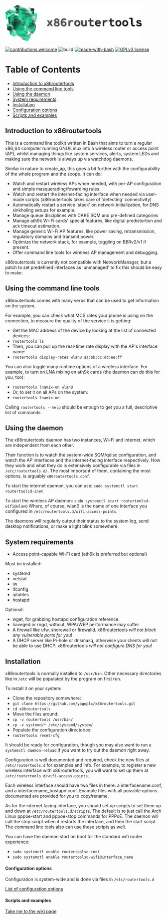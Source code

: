 ![new_banner](https://github.com/yagoplx/x86routertools/raw/main/brand/newbanner.png)  

[![contributions welcome](https://img.shields.io/badge/contributions-welcome-brightgreen.svg?style=flat)](https://github.com/yagoplx/x86routertools/issues)
![build](https://github.com/yagoplx/x86routertools/actions/workflows/postwork.yml/badge.svg)
[![made-with-bash](https://img.shields.io/badge/Made%20with-Bash-1f425f.svg)](https://www.gnu.org/software/bash/)
[![GPLv3 license](https://img.shields.io/badge/License-GPLv3-blue.svg)](http://perso.crans.org/besson/LICENSE.html)
# Table of Contents
* [Introduction to x86routertools](#whatis)
* [Using the command line tools](#cmdline)
* [Using the daemon](#daemon)
* [System requirements](#sysreq)
* [Installation](#install)
* [Configuration options](#cfgopt)
* [Scripts and examples](#scripts)
## <a name="whatis"></a>Introduction to x86routertools
This is a command line toolkit written in Bash that aims to turn a regular x86_64 computer running GNU/Linux into a wireless router or access point (AP), whilst managing things like system services, alerts, system LEDs and making sure the network is always up via watchdog daemons.

Similar in nature to create_ap, this goes a bit further with the configurability of the whole program and the scope. It can do:
* Watch and restart wireless APs when needed, with per-AP configuration and simple masquerading/fowarding rules.
* Watch and restart the internet-facing interface when needed via user-made scripts (x86routertools takes care of 'detecting' connectivity)
* Automatically restart a service 'stack' on network initialization, for DNS sinkholing setups for example.
* Manage queue disciplines with CAKE SQM and pre-defined categories
* Manage ath9k Wi-Fi cards' special features, like digital predistortion and ack timeout estimation.
* Manage generic Wi-Fi AP features, like power saving, retransmission, regulatory domains and transmit power.
* Optimize the network stack, for example, toggling on BBRv2/v1 if present.
* Offer command line tools for wireless AP management and debugging.

x86routertools is currently not compatible with NetworkManager, but a patch to set predefined interfaces as 'unmanaged' to fix this should be easy to make.

## <a name="cmdline"></a>Using the command line tools
x86routertools comes with many verbs that can be used to get information on the system. 

For example, you can check what MCS rates your phone is using on the connection, to measure the quality of the service it is getting:
* Get the MAC address of the device by looking at the list of connected devices:
* `routertools ls`
* Then, you can pull up the real-time rate display with the AP's interface name:
* `routertools display-rates wlan0 aa:bb:cc:dd:ee:ff`

You can also toggle many runtime options of a wireless interface. For example, to turn on LNA mixing on ath9k cards (the daemon can do this for you, too):
* `routertools lnamix-on wlan0`
* Or, to set it on all APs on the system:
* `routertools lnamix-on`

Calling `routertools --help` should be enough to get you a full, descriptive list of commands.

## <a name="daemon"></a>Using the daemon
The x86routertools daemon has two instances, Wi-Fi and internet, which are independent from each other.

Their function is to watch the system-wide SQM/qdisc configuration, and watch the AP interfaces and the internet-facing interface respectively. How they work and what they do is extensively configurable via files in `/etc/routertools.d/`. The most important of them, containing the most options, is arguably `x86routertools.conf`.

To start the internet daemon, you can use:
`sudo systemctl start routertoolsd-inet`

To start the wireless AP daemon:
`sudo systemctl start routertoolsd-wifi@wlan0`
Where, of course, wlan0 is the name of one interface you configured in `/etc/routertools.d/wifi-access-points`.

The daemons will regularly output their status to the system log, send desktop notifications, or make a light blink somewhere.

## <a name="sysreq"></a>System requirements
* Access point-capable Wi-Fi card (ath9k is preferred but optional)

Must be installed:
* systemd
* netstat
* iw
* ifconfig
* iptables
* hostapd

Optional:
* wget, for grabbing hostapd configuration reference.
* haveged or rngd, without, WPA/WEP performance may suffer
* A firewall like ufw, shorewall or firewalld. x86routertools *will not block any vulnerable ports for you*!
* A DHCP server like Pi-hole or dnsmasq, otherwise your clients will not be able to use DHCP. x86routertools *will not configure DNS for you*!
## <a name="install"></a>Installation
x86routertools is normally installed to `/usr/bin`. Other necessary directories like in `/etc` will be populated by the program on first run.

To install it on your system:
* Clone the repository somewhere:
* `git clone https://github.com/yagoplx/x86routertools.git`
* `cd x86routertools`
* Move the files around:
* `cp -v routertools /usr/bin/`
* `cp -v systemd/* /etc/systemd/system/`
* Populate the configuration directories:
* `routertools reset-cfg`

It should be ready for configuration, though you may also want to run a `systemctl daemon-reload` if you want to try out the daemon right away.

Configuration is well documented and required, check the new files at `/etc/routertools.d` for examples and info. For example, to register a new wireless interface with x86routertools, you will want to set up them at `/etc/routertools.d/wifi-access-points`.

Each wireless interface should have two files in there: a interfacename.conf, and a interfacename_hostapd.conf. Example files with all possible options documented are provided for you to copy/rename.

As for the internet facing interface, you should set up scripts to set them up and down at `/etc/routertools.d/scripts`. The default is to just call the Arch Linux pppoe-start and pppoe-stop commands for PPPoE. The daemon will call the stop script when it restarts the interface, and then the start script. The command line tools also can use these scripts as well.

You can have the daemon start on boot for the standard wifi router experience:
* `sudo systemctl enable routertoolsd-inet`
* `sudo systemctl enable routertoolsd-wifi@interface_name`

#### <a name="cfgopt"></a>Configuration options
Configuration is system-wide and is done via files in `/etc/routertools.d`    

[List of configuration options](https://github.com/yagoplx/x86routertools/wiki/Configuration)


#### <a name="scripts"></a>Scripts and examples
[Take me to the wiki page](https://github.com/yagoplx/x86routertools/wiki/Scripts-and-Examples)
